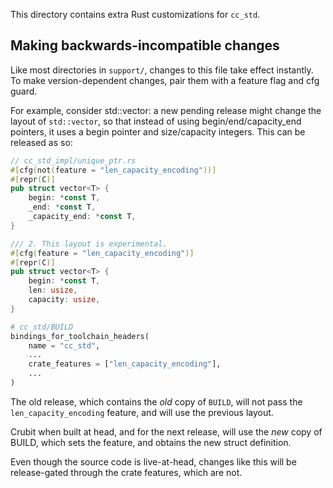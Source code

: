 This directory contains extra Rust customizations for `cc_std`.

## Making backwards-incompatible changes

Like most directories in `support/`, changes to this file take effect instantly.
To make version-dependent changes, pair them with a feature flag and cfg guard.

For example, consider std::vector: a new pending release might change the layout
of `std::vector`, so that instead of using begin/end/capacity_end pointers, it
uses a begin pointer and size/capacity integers. This can be released as so:

```rust
// cc_std_impl/unique_ptr.rs
#[cfg(not(feature = "len_capacity_encoding"))]
#[repr(C)]
pub struct vector<T> {
    begin: *const T,
    _end: *const T,
    _capacity_end: *const T,
}

/// 2. This layout is experimental.
#[cfg(feature = "len_capacity_encoding")]
#[repr(C)]
pub struct vector<T> {
    begin: *const T,
    len: usize,
    capacity: usize,
}
```

```python
# cc_std/BUILD
bindings_for_toolchain_headers(
    name = "cc_std",
    ...
    crate_features = ["len_capacity_encoding"],
    ...
)
```

The old release, which contains the *old* copy of `BUILD`, will not pass the
`len_capacity_encoding` feature, and will use the previous layout.

Crubit when built at head, and for the next release, will use the *new* copy of
BUILD, which sets the feature, and obtains the new struct definition.

Even though the source code is live-at-head, changes like this will be
release-gated through the crate features, which are not.
